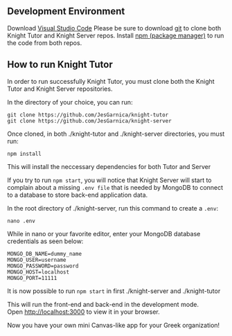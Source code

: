 ## Development Environment

Download [Visual Studio Code](https://code.visualstudio.com/Download)
Please be sure to download [git](https://git-scm.com/downloads) to clone both Knight Tutor and Knight Server repos.
Install [npm (package manager)](https://www.npmjs.com/package/npm) to run the code from both repos. 

## How to run Knight Tutor

In order to run successfully Knight Tutor, you must clone both the Knight Tutor and Knight Server repositories.

In the directory of your choice, you can run:

```
git clone https://github.com/JesGarnica/knight-tutor
git clone https://github.com/JesGarnica/knight-server
```

Once cloned, in both ./knight-tutor and ./knight-server directories, you must run:

```
npm install
```

This will install the neccessary dependencies for both Tutor and Server

If you try to run ``` npm start ```, you will notice that Knight Server 
will start to complain about a missing ``` .env file ``` that is needed by MongoDB 
to connect to a database to store back-end application data.

In the root directory of ./knight-server, run this command to create a ``` .env ```:
```
nano .env
```

While in nano or your favorite editor, enter your MongoDB database credentials as seen below:
``` 
MONGO_DB_NAME=dummy_name
MONGO_USER=username
MONGO_PASSWORD=password
MONGO_HOST=localhost
MONGO_PORT=11111
```

It is now possible to run ``` npm start ``` in first ./knight-server and ./knight-tutor

This will run the front-end and back-end in the development mode.\
Open [http://localhost:3000](http://localhost:3000) to view it in your browser.


Now you have your own mini Canvas-like app for your Greek organization!
